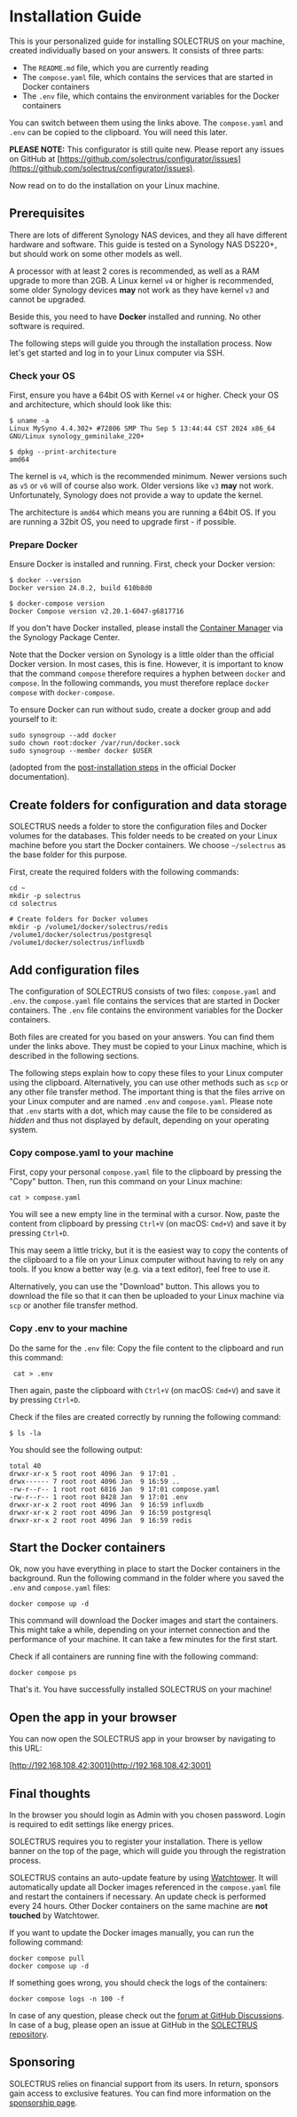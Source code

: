 # Installation Guide

This is your personalized guide for installing SOLECTRUS on your machine, created individually based on your answers. It consists of three parts:

- The `README.md` file, which you are currently reading
- The `compose.yaml` file, which contains the services that are started in Docker containers
- The `.env` file, which contains the environment variables for the Docker containers

You can switch between them using the links above. The `compose.yaml` and `.env` can be copied to the clipboard. You will need this later.

**PLEASE NOTE:** This configurator is still quite new. Please report any issues on GitHub at [https://github.com/solectrus/configurator/issues](https://github.com/solectrus/configurator/issues).

Now read on to do the installation on your Linux machine.

## Prerequisites

There are lots of different Synology NAS devices, and they all have different hardware and software. This guide is tested on a Synology NAS DS220+, but should work on some other models as well.

A processor with at least 2 cores is recommended, as well as a RAM upgrade to more than 2GB. A Linux kernel `v4` or higher is recommended, some older Synology devices **may** not work as they have kernel `v3` and cannot be upgraded.

Beside this, you need to have **Docker** installed and running. No other software is required.

The following steps will guide you through the installation process. Now let's get started and log in to your Linux computer via SSH.

### Check your OS

First, ensure you have a 64bit OS with Kernel `v4` or higher. Check your OS and architecture, which should look like this:

```console
$ uname -a
Linux MySyno 4.4.302+ #72806 SMP Thu Sep 5 13:44:44 CST 2024 x86_64 GNU/Linux synology_geminilake_220+

$ dpkg --print-architecture
amd64
```

The kernel is `v4`, which is the recommended minimum. Newer versions such as `v5` or `v6` will of course also work. Older versions like `v3` **may** not work. Unfortunately, Synology does not provide a way to update the kernel.

The architecture is `amd64` which means you are running a 64bit OS. If you are running a 32bit OS, you need to upgrade first - if possible.

### Prepare Docker

Ensure Docker is installed and running. First, check your Docker version:

```console
$ docker --version
Docker version 24.0.2, build 610b8d0

$ docker-compose version
Docker Compose version v2.20.1-6047-g6817716
```

If you don't have Docker installed, please install the [Container Manager](https://www.synology.com/dsm/packages/ContainerManager) via the Synology Package Center.

Note that the Docker version on Synology is a little older than the official Docker version. In most cases, this is fine. However, it is important to know that the command `compose` therefore requires a hyphen between `docker` and `compose`. In the following commands, you must therefore replace `docker compose` with `docker-compose`.

To ensure Docker can run without sudo, create a docker group and add yourself to it:

```console
sudo synogroup --add docker
sudo chown root:docker /var/run/docker.sock
sudo synogroup --member docker $USER
```

(adopted from the [post-installation steps](https://docs.docker.com/engine/install/linux-postinstall/) in the official Docker documentation).

## Create folders for configuration and data storage

SOLECTRUS needs a folder to store the configuration files and Docker volumes for the databases. This folder needs to be created on your Linux machine before you start the Docker containers. We choose `~/solectrus` as the base folder for this purpose.

First, create the required folders with the following commands:

```console
cd ~
mkdir -p solectrus
cd solectrus

# Create folders for Docker volumes
mkdir -p /volume1/docker/solectrus/redis /volume1/docker/solectrus/postgresql /volume1/docker/solectrus/influxdb
```

## Add configuration files

The configuration of SOLECTRUS consists of two files: `compose.yaml` and `.env`. the `compose.yaml` file contains the services that are started in Docker containers. The `.env` file contains the environment variables for the Docker containers.

Both files are created for you based on your answers. You can find them under the links above. They must be copied to your Linux machine, which is described in the following sections.

The following steps explain how to copy these files to your Linux computer using the clipboard. Alternatively, you can use other methods such as `scp` or any other file transfer method. The important thing is that the files arrive on your Linux computer and are named `.env` and `compose.yaml`. Please note that `.env` starts with a dot, which may cause the file to be considered as _hidden_ and thus not displayed by default, depending on your operating system.

### Copy compose.yaml to your machine

First, copy your personal `compose.yaml` file to the clipboard by pressing the "Copy" button. Then, run this command on your Linux machine:

```
cat > compose.yaml
```

You will see a new empty line in the terminal with a cursor. Now, paste the content from clipboard by pressing `Ctrl+V` (on macOS: `Cmd+V`) and save it by pressing `Ctrl+D`.

This may seem a little tricky, but it is the easiest way to copy the contents of the clipboard to a file on your Linux computer without having to rely on any tools. If you know a better way (e.g. via a text editor), feel free to use it.

Alternatively, you can use the "Download" button. This allows you to download the file so that it can then be uploaded to your Linux machine via `scp` or another file transfer method.

### Copy .env to your machine

Do the same for the `.env` file: Copy the file content to the clipboard and run this command:

```console
 cat > .env
```

Then again, paste the clipboard with `Ctrl+V` (on macOS: `Cmd+V`) and save it by pressing `Ctrl+D`.

Check if the files are created correctly by running the following command:

```console
$ ls -la
```

You should see the following output:

```console
total 40
drwxr-xr-x 5 root root 4096 Jan  9 17:01 .
drwx------ 7 root root 4096 Jan  9 16:59 ..
-rw-r--r-- 1 root root 6816 Jan  9 17:01 compose.yaml
-rw-r--r-- 1 root root 8428 Jan  9 17:01 .env
drwxr-xr-x 2 root root 4096 Jan  9 16:59 influxdb
drwxr-xr-x 2 root root 4096 Jan  9 16:59 postgresql
drwxr-xr-x 2 root root 4096 Jan  9 16:59 redis
```

## Start the Docker containers

Ok, now you have everything in place to start the Docker containers in the background. Run the following command in the folder where you saved the `.env` and `compose.yaml` files:

```console
docker compose up -d
```

This command will download the Docker images and start the containers. This might take a while, depending on your internet connection and the performance of your machine. It can take a few minutes for the first start.

Check if all containers are running fine with the following command:

```console
docker compose ps
```

That's it. You have successfully installed SOLECTRUS on your machine!

## Open the app in your browser

You can now open the SOLECTRUS app in your browser by navigating to this URL:

[http://192.168.108.42:3001](http://192.168.108.42:3001)

## Final thoughts

In the browser you should login as Admin with you chosen password. Login is required to edit settings like energy prices.

SOLECTRUS requires you to register your installation. There is yellow banner on the top of the page, which will guide you through the registration process.

SOLECTRUS contains an auto-update feature by using [Watchtower](https://containrrr.dev/watchtower/). It will automatically update all Docker images referenced in the `compose.yaml` file and restart the containers if necessary. An update check is performed every 24 hours. Other Docker containers on the same machine are **not touched** by Watchtower.

If you want to update the Docker images manually, you can run the following command:

```console
docker compose pull
docker compose up -d
```

If something goes wrong, you should check the logs of the containers:

```console
docker compose logs -n 100 -f
```

In case of any question, please check out the [forum at GitHub Discussions](https://github.com/orgs/solectrus/discussions). In case of a bug, please open an issue at GitHub in the [SOLECTRUS repository](https://github.com/solectrus/solectrus/issues).

## Sponsoring

SOLECTRUS relies on financial support from its users. In return, sponsors gain access to exclusive features. You can find more information on the [sponsorship page](https://solectrus.de/sponsoring/).
